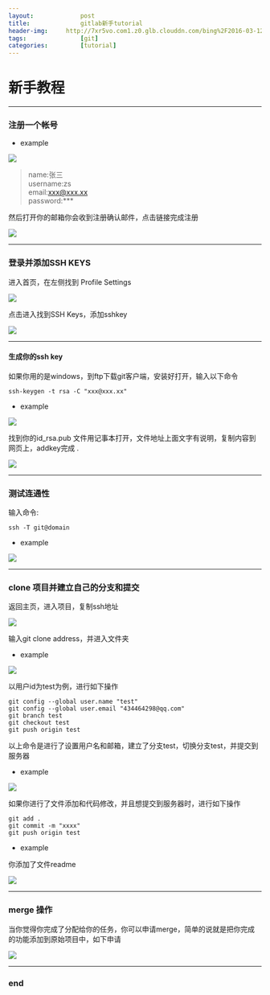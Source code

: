 ```yaml
---
layout:				post
title:				gitlab新手tutorial
header-img:		http://7xr5vo.com1.z0.glb.clouddn.com/bing%2F2016-03-12.jpg-bg
tags:				[git]
categories:			[tutorial]
---
```

# 新手教程
***

### 注册一个帐号

* example

![](http://7xr5vo.com1.z0.glb.clouddn.com/myimg%2Fgit-register.png) 

>name:张三<br>
username:zs<br>
email:xxx@xxx.xx<br>
password:***<br>

<p>然后打开你的邮箱你会收到注册确认邮件，点击链接完成注册</p>

![](http://7xr5vo.com1.z0.glb.clouddn.com/myimg%2Fgit-confirm.png) 

***

### 登录并添加SSH KEYS

<p>进入首页，在左侧找到 Profile Settings</p>

![](http://7xr5vo.com1.z0.glb.clouddn.com/myimg%2Fgit-profile.png) 

<p>点击进入找到SSH Keys，添加sshkey</p>

![](http://7xr5vo.com1.z0.glb.clouddn.com/myimg%2Fgit-sshkeys.png) 

***

#### 生成你的ssh key
	
<p>如果你用的是windows，到ftp下载git客户端，安装好打开，输入以下命令</p>

`
ssh-keygen -t rsa -C "xxx@xxx.xx" 
`

* example

![](http://7xr5vo.com1.z0.glb.clouddn.com/myimg%2Fgit-keygen.png) 


<p>找到你的id_rsa.pub 文件用记事本打开，文件地址上面文字有说明，复制内容到网页上，addkey完成 .</p>

![](http://7xr5vo.com1.z0.glb.clouddn.com/myimg%2Fgit-addkey.png) 

***

### 测试连通性

<p>输入命令:</p>

`
ssh -T git@domain
`

* example

![](http://7xr5vo.com1.z0.glb.clouddn.com/myimg%2Fgit-testssh.png) 

***


### clone 项目并建立自己的分支和提交

<p>返回主页，进入项目，复制ssh地址</p>

![](http://7xr5vo.com1.z0.glb.clouddn.com/myimg%2Fgit-address.png) 

<p>输入git clone address，并进入文件夹</p>

* example

![](http://7xr5vo.com1.z0.glb.clouddn.com/myimg%2Fgit-clone.png) 

<p>以用户id为test为例，进行如下操作</p>

~~~
git config --global user.name "test"  
git config --global user.email "434464298@qq.com"
git branch test 
git checkout test
git push origin test
~~~

<p>以上命令是进行了设置用户名和邮箱，建立了分支test，切换分支test，并提交到服务器</p>

* example

![](http://7xr5vo.com1.z0.glb.clouddn.com/myimg%2Fgit-setbranch.png) 

<p> 如果你进行了文件添加和代码修改，并且想提交到服务器时，进行如下操作</p>

~~~
git add .
git commit -m "xxxx"
git push origin test
~~~

* example

你添加了文件readme

![](http://7xr5vo.com1.z0.glb.clouddn.com/myimg%2Fgit-addreadme.png) 

***

### merge 操作

<p>当你觉得你完成了分配给你的任务，你可以申请merge，简单的说就是把你完成的功能添加到原始项目中，如下申请</p>

![](http://7xr5vo.com1.z0.glb.clouddn.com/myimg%2Fgit-merge.png) 

***

### end








